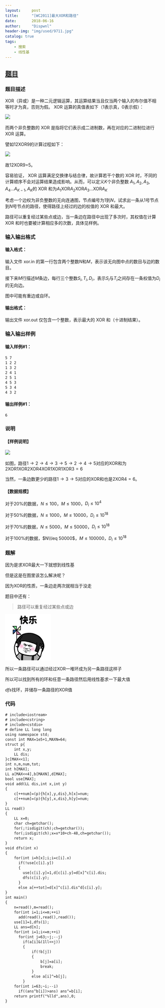 ```yaml
---
layout:     post
title:      "[WC2011]最大XOR和路径"
date:       2018-06-16
author:     "Dispwnl"
header-img: "img/used/9711.jpg"
catalog: true
tags:
    - 搜索
    - 线性基
---
```

## [题目](https://www.luogu.org/problemnew/show/P4151)
### 题目描述
XOR（异或）是一种二元逻辑运算，其运算结果当且仅当两个输入的布尔值不相等时才为真，否则为假。 XOR 运算的真值表如下（$1$表示真，$0$表示假）：

![](https://www.z4a.net/images/2018/01/28/QQ20180128145629.png)

而两个非负整数的 XOR 是指将它们表示成二进制数，再在对应的二进制位进行 XOR 运算。

譬如$12$XOR$9$的计算过程如下：

![](https://www.z4a.net/images/2018/01/28/QQ20180128145728.png)

故$12$XOR$9$=$5$。

容易验证， XOR 运算满足交换律与结合律，故计算若干个数的 XOR 时，不同的计算顺序不会对运算结果造成影响。从而，可以定义$K$个非负整数 $A_1,A_2,A_3,A_4...A_{K-1},A_K$的 XOR 和为$A_1$XOR$A_2$XOR$A_3...$XOR$A_K$

考虑一个边权为非负整数的无向连通图，节点编号为$1$到$N$，试求出一条从$1$号节点到$N$号节点的路径，使得路径上经过的边的权值的 XOR 和最大。

路径可以重复经过某些点或边，当一条边在路径中出现了多次时，其权值在计算 XOR 和时也要被计算相应多的次数，具体见样例。

### 输入输出格式
#### 输入格式：
输入文件 xor.in 的第一行包含两个整数$N$和$M$，表示该无向图中点的数目与边的数目。

接下来$M$行描述$M$条边，每行三个整数$S_i,T_i,D_i$，表示$S_i$与$T_i$之间存在一条权值为$D_i$的无向边。

图中可能有重边或自环。

#### 输出格式：
输出文件 xor.out 仅包含一个整数，表示最大的 XOR 和（十进制结果）。

### 输入输出样例
#### 输入样例#1： 
```
5 7
1 2 2
1 3 2
2 4 1
2 5 1
4 5 3
5 3 4
4 3 2
```
#### 输出样例#1： 
```
6
```
### 说明
#### 【样例说明】


![](https://www.z4a.net/images/2018/01/28/QQ20180128150132.png)

如图，路径$1→2→4→3→5→2→4→5$对应的XOR和为$2$XOR$1$XOR$2$XOR$4$XOR$1$XOR$1$XOR$3=6$

当然，一条边数更少的路径$1→3→5$对应的XOR和也是$2$XOR$4=6$。

#### 【数据规模】

对于$20\%$的数据，$N\leq 100$，$M\leq 1000$，$D_i\leq 10^4$

对于$50\%$的数据，$N\leq 1000$，$M\leq 10000$，$D_i\leq 10^{18}$

对于$70\%$的数据，$N\leq 5000$，$M\leq 50000$，$D_i\leq 10^{18}$

对于$100\%$的数据，$N\\leq 50000$，$M\leq 100000$，$D_i\leq 10^{18}$

### 题解

因为是求XOR最大一下就想到线性基

但是这是在图里该怎么解决呢？

因为XOR的性质，一条边走两次就相当于没走

题目中还有：
>路径可以重复经过某些点或边

![](\img\happy.jpg)

所以一条路径可以通过经过XOR一堆环成为另一条路径这样子

所以可以找到所有的环和任意一条路径然后用线性基求一下最大值

$dfs$找环，并储存一条路径的XOR值

### 代码
```
# include<iostream>
# include<cstring>
# include<cstdio>
# define LL long long
using namespace std;
const int MAX=1e5+1,MAXN=64;
struct p{
    int x,y;
    LL dis;
}c[MAX<<1];
int n,m,num,tot;
int h[MAX];
LL a[MAX<<4],b[MAXN],d[MAX];
bool use[MAX];
void add(LL dis,int x,int y)
{
    c[++num]=(p){h[x],y,dis},h[x]=num;
    c[++num]=(p){h[y],x,dis},h[y]=num;
}
LL read()
{
    LL x=0;
    char ch=getchar();
    for(;!isdigit(ch);ch=getchar());
    for(;isdigit(ch);x=x*10+ch-48,ch=getchar());
    return x;
}
void dfs(int x)
{
    for(int i=h[x];i;i=c[i].x)
      if(!use[c[i].y])
      {
      	use[c[i].y]=1,d[c[i].y]=d[x]^c[i].dis;
        dfs(c[i].y);
      }
      else a[++tot]=d[x]^c[i].dis^d[c[i].y];
}
int main()
{
    n=read(),m=read();
    for(int i=1;i<=m;++i)
      add(read(),read(),read());
    use[1]=1,dfs(1);
    LL ans=d[n];
    for(int i=1;i<=m;++i)
      for(int j=63;~j;--j)
        if(a[i]&(1ll<<j))
        {
        	if(!b[j])
        	{
        		b[j]=a[i];
        		break;
            }
            else a[i]^=b[j];
        }
    for(int i=63;~i;--i)
      if((ans^b[i])>ans) ans^=b[i];
    return printf("%lld",ans),0;
}
```
